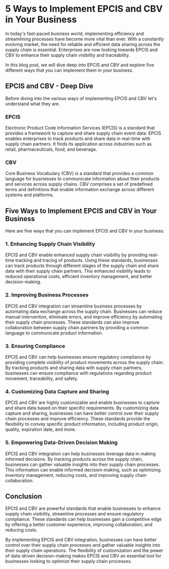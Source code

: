 # 5 Ways to Implement EPCIS and CBV in Your Business

In today's fast-paced business world, implementing efficiency and streamlining processes have become more vital than ever. With a constantly evolving market, the need for reliable and efficient data sharing across the supply chain is essential. Enterprises are now looking towards EPCIS and CBV to enhance their supply chain visibility and traceability. 

In this blog post, we will dive deep into EPCIS and CBV and explore five different ways that you can implement them in your business.

## EPCIS and CBV - Deep Dive

Before diving into the various ways of implementing EPCIS and CBV let's understand what they are.

### EPCIS

Electronic Product Code Information Services (EPCIS) is a standard that provides a framework to capture and share supply chain event data. EPCIS enables enterprises to track products and share data in real-time with supply chain partners. It finds its application across industries such as retail, pharmaceuticals, food, and beverage.

### CBV

Core Business Vocabulary (CBV) is a standard that provides a common language for businesses to communicate information about their products and services across supply chains. CBV comprises a set of predefined terms and definitions that enable information exchange across different systems and platforms.

## Five Ways to Implement EPCIS and CBV in Your Business

Here are five ways that you can implement EPCIS and CBV in your business:

### 1. Enhancing Supply Chain Visibility

EPCIS and CBV enable enhanced supply chain visibility by providing real-time tracking and tracing of products. Using these standards, businesses can track products through different stages of the supply chain and share data with their supply chain partners. This enhanced visibility leads to reduced operational costs, efficient inventory management, and better decision-making.

### 2. Improving Business Processes

EPCIS and CBV integration can streamline business processes by automating data exchange across the supply chain. Businesses can reduce manual intervention, eliminate errors, and improve efficiency by automating their supply chain processes. These standards can also improve collaboration between supply chain partners by providing a common language to communicate product information.

### 3. Ensuring Compliance

EPCIS and CBV can help businesses ensure regulatory compliance by providing complete visibility of product movements across the supply chain. By tracking products and sharing data with supply chain partners, businesses can ensure compliance with regulations regarding product movement, traceability, and safety.

### 4. Customizing Data Capture and Sharing

EPCIS and CBV are highly customizable and enable businesses to capture and share data based on their specific requirements. By customizing data capture and sharing, businesses can have better control over their supply chain processes and improve efficiency. These standards provide the flexibility to convey specific product information, including product origin, quality, expiration date, and more.

### 5. Empowering Data-Driven Decision Making

EPCIS and CBV integration can help businesses leverage data in making informed decisions. By tracking products across the supply chain, businesses can gather valuable insights into their supply chain processes. This information can enable informed decision-making, such as optimizing inventory management, reducing costs, and improving supply chain collaboration.

## Conclusion

EPCIS and CBV are powerful standards that enable businesses to enhance supply chain visibility, streamline processes and ensure regulatory compliance. These standards can help businesses gain a competitive edge by offering a better customer experience, improving collaboration, and reducing costs.

By implementing EPCIS and CBV integration, businesses can have better control over their supply chain processes and gather valuable insights into their supply chain operations. The flexibility of customization and the power of data-driven decision-making makes EPCIS and CBV an essential tool for businesses looking to optimize their supply chain processes.
